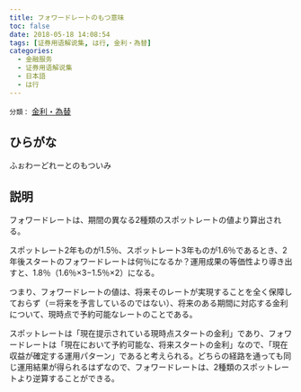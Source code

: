 ```yaml
---
title: フォワードレートのもつ意味
toc: false
date: 2018-05-18 14:08:54
tags: [证券用语解说集, は行, 金利・為替]
categories:
  - 金融服务
  - 证券用语解说集
  - 日本語
  - は行
---
```


`分類：` [金利・為替](/tags/金利・為替/)

## ひらがな

ふぉわーどれーとのもついみ

## 説明

フォワードレートは、期間の異なる2種類のスポットレートの値より算出される。

スポットレート2年ものが1.5％、スポットレート3年ものが1.6％であるとき、2年後スタートのフォワードレートは何％になるか？運用成果の等価性より導き出すと、1.8％（1.6％×3−1.5％×2）になる。

つまり、フォワードレートの値は、将来そのレートが実現することを全く保障しておらず（＝将来を予言しているのではない）、将来のある期間に対応する金利について、現時点で予約可能なレートのことである。

スポットレートは「現在提示されている現時点スタートの金利」であり、フォワードレートは「現在において予約可能な、将来スタートの金利」なので、「現在収益が確定する運用パターン」であると考えられる。どちらの経路を通っても同じ運用結果が得られるはずなので、フォワードレートは、2種類のスポットレートより逆算することができる。

